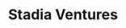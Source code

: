 ---
layout: firm_page
title: "Stadia Ventures"
id: "stadiaventures.com"
permalink: "/stadiaventuresstadiaventures.com/"
website: "http://www.stadiaventures.com"
offices: "Saint Louis (United States)"
investment_stages: "Pre-series A"
portfolio_companies: "Locker, Solo60, Iterpro, WagerLab, Helios, the*gameHERS"
portfolio_link: "https://stadiaventures.com/portfolio/"
investment_markets: "Lifestyle & Recreation, Performance & Wellness, Fan Engagement & Experience, Content, Media & Entertainment, Esports, Sports Betting"
founded_year: "2015"
description: "Stadia Ventures is a global network connecting entrepreneurs, industry experts, partners, and investors in the sports and esports industries. They focus on pre-series A investments and provide an unfair advantage in the marketplace for founders. Their portfolio includes diverse companies across various sectors within sports and esports."
linkedin: "https://www.linkedin.com/company/stadia-ventures"
twitter: "https://twitter.com/stadiaventures"
instagram: ""
team_page: ""
investor_type: "Venture Capital"
crunchbase: "https://www.crunchbase.com/organization/stadia-ventures"
pitchbook: "https://pitchbook.com/profiles/investor/118289-89"

# SEO Optimization
meta_title: "Stadia Ventures - VC Firm - projectstartups.com"
meta_description: "Stadia Ventures, Stadia Ventures is a global network connecting entrepreneurs, industry experts, partners, and investors in the sports and esports industries. They foc..."
meta_keywords: "Stadia Ventures, Lifestyle & Recreation, Performance & Wellness, Fan Engagement & Experience, Content, Media & Entertainment, Esports, Sports Betting, VC firm, venture capital, startup investor, projectstartups.com"
canonical_url: "https://vc.projectstartups.com/stadiaventuresstadiaventures.com/"
---
